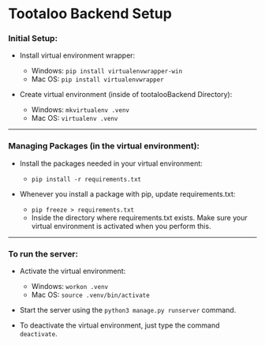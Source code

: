 # Tootaloo Backend Setup

### Initial Setup:

- Install virtual environment wrapper:

  - Windows: `pip install virtualenvwrapper-win`
  - Mac OS: `pip install virtualenvwrapper`

- Create virtual environment (inside of tootalooBackend Directory):
  - Windows: `mkvirtualenv .venv`
  - Mac OS: `virtualenv .venv`

---

### Managing Packages (in the virtual environment):

- Install the packages needed in your virtual environment:

  - `pip install -r requirements.txt`

- Whenever you install a package with pip, update requirements.txt:
  - `pip freeze > requirements.txt`
  - Inside the directory where requirements.txt exists. Make sure your virtual environment is activated when you perform this.

---

### To run the server:

- Activate the virtual environment:
  - Windows: `workon .venv`
  - Mac OS: `source .venv/bin/activate`
- Start the server using the `python3 manage.py runserver` command.

- To deactivate the virtual environment, just type the command `deactivate`.
